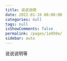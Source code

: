 ```yaml
---
title: 说说说明
date: 2022-01-16 00:00:00
categories: null
tags: null
isShowComments: false
permalink: /pages/1a950e/
sidebar: auto
---
```

说说说明等